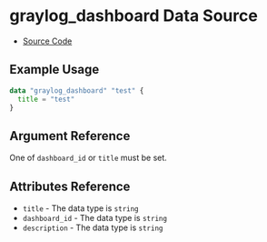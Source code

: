 # graylog_dashboard Data Source

* [Source Code](https://github.com/zahiar/terraform-provider-graylog/blob/master/graylog/datasource/dashboard/resource.go)

## Example Usage

```tf
data "graylog_dashboard" "test" {
  title = "test"
}
```

## Argument Reference

One of `dashboard_id` or `title` must be set.

## Attributes Reference

* `title` - The data type is `string`
* `dashboard_id` - The data type is `string`
* `description` - The data type is `string`
